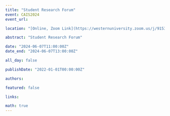```yaml
---
title: "Student Research Forum"
event: CAIS2024
event_url: 

location: "[Online, Zoom Link](https://westernuniversity.zoom.us/j/91531028175)"

abstract: "Student Research Forum"

date: "2024-06-07T11:00:00Z"
date_end: "2024-06-07T13:00:00Z"

all_day: false

publishDate: "2022-01-01T00:00:00Z"

authors:

featured: false

links:

math: true
---
```


